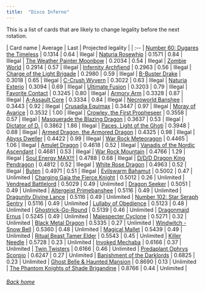 ```yaml
---
title:  "Disco Inferno"
---
```


This is a list of cards that are likely to change legality before the next rotation.

| Card name | Average | Last | Projected legality |
| :-- |
[Number 60: Dugares the Timeless](https://db.ygoprodeck.com/card/?search=Number%2060:%20Dugares%20the%20Timeless) | 0.1314 | 0.64 | Illegal |
[Naturia Rosewhip](https://db.ygoprodeck.com/card/?search=Naturia%20Rosewhip) | 0.1571 | 0.84 | Illegal |
[The Weather Painter Moonbow](https://db.ygoprodeck.com/card/?search=The%20Weather%20Painter%20Moonbow) | 0.2034 | 0.54 | Illegal |
[Zombie World](https://db.ygoprodeck.com/card/?search=Zombie%20World) | 0.2914 | 0.57 | Illegal |
[Infernity Archfiend](https://db.ygoprodeck.com/card/?search=Infernity%20Archfiend) | 0.2963 | 0.56 | Illegal |
[Charge of the Light Brigade](https://db.ygoprodeck.com/card/?search=Charge%20of%20the%20Light%20Brigade) | 0.2980 | 0.59 | Illegal |
[B-Buster Drake](https://db.ygoprodeck.com/card/?search=B-Buster%20Drake) | 0.3018 | 0.65 | Illegal |
[C-Crush Wyvern](https://db.ygoprodeck.com/card/?search=C-Crush%20Wyvern) | 0.3022 | 0.63 | Illegal |
[Naturia Exterio](https://db.ygoprodeck.com/card/?search=Naturia%20Exterio) | 0.3094 | 0.69 | Illegal |
[Ultimate Fusion](https://db.ygoprodeck.com/card/?search=Ultimate%20Fusion) | 0.3203 | 0.79 | Illegal |
[Favorite Contact](https://db.ygoprodeck.com/card/?search=Favorite%20Contact) | 0.3245 | 0.80 | Illegal |
[Armory Arm](https://db.ygoprodeck.com/card/?search=Armory%20Arm) | 0.3328 | 0.87 | Illegal |
[A-Assault Core](https://db.ygoprodeck.com/card/?search=A-Assault%20Core) | 0.3334 | 0.84 | Illegal |
[Necroworld Banshee](https://db.ygoprodeck.com/card/?search=Necroworld%20Banshee) | 0.3443 | 0.92 | Illegal |
[Crusadia Equimax](https://db.ygoprodeck.com/card/?search=Crusadia%20Equimax) | 0.3447 | 0.97 | Illegal |
[Moray of Avarice](https://db.ygoprodeck.com/card/?search=Moray%20of%20Avarice) | 0.3532 | 1.00 | Illegal |
[Crowley, the First Propheseer](https://db.ygoprodeck.com/card/?search=Crowley,%20the%20First%20Propheseer) | 0.3558 | 0.57 | Illegal |
[Masquerade the Blazing Dragon](https://db.ygoprodeck.com/card/?search=Masquerade%20the%20Blazing%20Dragon) | 0.3637 | 0.53 | Illegal |
[Dictator of D.](https://db.ygoprodeck.com/card/?search=Dictator%20of%20D.) | 0.3862 | 1.86 | Illegal |
[Paces, Light of the Ghoti](https://db.ygoprodeck.com/card/?search=Paces,%20Light%20of%20the%20Ghoti) | 0.3948 | 0.68 | Illegal |
[Armed Dragon, the Armored Dragon](https://db.ygoprodeck.com/card/?search=Armed%20Dragon,%20the%20Armored%20Dragon) | 0.4325 | 0.98 | Illegal |
[Abyss Dweller](https://db.ygoprodeck.com/card/?search=Abyss%20Dweller) | 0.4422 | 0.99 | Illegal |
[War Rock Meteoragon](https://db.ygoprodeck.com/card/?search=War%20Rock%20Meteoragon) | 0.4465 | 1.06 | Illegal |
[Amulet Dragon](https://db.ygoprodeck.com/card/?search=Amulet%20Dragon) | 0.4618 | 0.52 | Illegal |
[Vanadis of the Nordic Ascendant](https://db.ygoprodeck.com/card/?search=Vanadis%20of%20the%20Nordic%20Ascendant) | 0.4681 | 0.53 | Illegal |
[War Rock Mountain](https://db.ygoprodeck.com/card/?search=War%20Rock%20Mountain) | 0.4766 | 1.29 | Illegal |
[Soul Energy MAX!!!](https://db.ygoprodeck.com/card/?search=Soul%20Energy%20MAX!!!) | 0.4788 | 0.68 | Illegal |
[D/D/D Dragon King Pendragon](https://db.ygoprodeck.com/card/?search=D/D/D%20Dragon%20King%20Pendragon) | 0.4812 | 0.52 | Illegal |
[White Rose Dragon](https://db.ygoprodeck.com/card/?search=White%20Rose%20Dragon) | 0.4963 | 0.52 | Illegal |
[Buten](https://db.ygoprodeck.com/card/?search=Buten) | 0.4971 | 0.51 | Illegal |
[Evilswarm Bahamut](https://db.ygoprodeck.com/card/?search=Evilswarm%20Bahamut) | 0.5002 | 0.47 | Unlimited |
[Charging Gaia the Fierce Knight](https://db.ygoprodeck.com/card/?search=Charging%20Gaia%20the%20Fierce%20Knight) | 0.5012 | 0.26 | Unlimited |
[Vendread Battlelord](https://db.ygoprodeck.com/card/?search=Vendread%20Battlelord) | 0.5029 | 0.49 | Unlimited |
[Dragon Seeker](https://db.ygoprodeck.com/card/?search=Dragon%20Seeker) | 0.5051 | 0.49 | Unlimited |
[Altergeist Primebanshee](https://db.ygoprodeck.com/card/?search=Altergeist%20Primebanshee) | 0.5116 | 0.49 | Unlimited |
[Dragunity Divine Lance](https://db.ygoprodeck.com/card/?search=Dragunity%20Divine%20Lance) | 0.5116 | 0.49 | Unlimited |
[Number 102: Star Seraph Sentry](https://db.ygoprodeck.com/card/?search=Number%20102:%20Star%20Seraph%20Sentry) | 0.5116 | 0.49 | Unlimited |
[Lullaby of Obedience](https://db.ygoprodeck.com/card/?search=Lullaby%20of%20Obedience) | 0.5123 | 0.48 | Unlimited |
[Ghostrick-Go-Round](https://db.ygoprodeck.com/card/?search=Ghostrick-Go-Round) | 0.5139 | 0.46 | Unlimited |
[Dragonmaid Ernus](https://db.ygoprodeck.com/card/?search=Dragonmaid%20Ernus) | 0.5245 | 0.49 | Unlimited |
[Majespecter Cyclone](https://db.ygoprodeck.com/card/?search=Majespecter%20Cyclone) | 0.5271 | 0.32 | Unlimited |
[Black Metal Dragon](https://db.ygoprodeck.com/card/?search=Black%20Metal%20Dragon) | 0.5335 | 0.27 | Unlimited |
[Windwitch - Snow Bell](https://db.ygoprodeck.com/card/?search=Windwitch%20-%20Snow%20Bell) | 0.5360 | 0.48 | Unlimited |
[Magical Mallet](https://db.ygoprodeck.com/card/?search=Magical%20Mallet) | 0.5439 | 0.49 | Unlimited |
[Ritual Beast Tamer Elder](https://db.ygoprodeck.com/card/?search=Ritual%20Beast%20Tamer%20Elder) | 0.5543 | 0.45 | Unlimited |
[Killer Needle](https://db.ygoprodeck.com/card/?search=Killer%20Needle) | 0.5728 | 0.23 | Unlimited |
[Invoked Mechaba](https://db.ygoprodeck.com/card/?search=Invoked%20Mechaba) | 0.6166 | 0.37 | Unlimited |
[Twin Twisters](https://db.ygoprodeck.com/card/?search=Twin%20Twisters) | 0.6166 | 0.46 | Unlimited |
[Predaplant Ophrys Scorpio](https://db.ygoprodeck.com/card/?search=Predaplant%20Ophrys%20Scorpio) | 0.6247 | 0.27 | Unlimited |
[Banishment of the Darklords](https://db.ygoprodeck.com/card/?search=Banishment%20of%20the%20Darklords) | 0.6825 | 0.23 | Unlimited |
[Ghost Belle & Haunted Mansion](https://db.ygoprodeck.com/card/?search=Ghost%20Belle%20%26%20Haunted%20Mansion) | 0.8690 | 0.13 | Unlimited |
[The Phantom Knights of Shade Brigandine](https://db.ygoprodeck.com/card/?search=The%20Phantom%20Knights%20of%20Shade%20Brigandine) | 0.8766 | 0.44 | Unlimited |

###### [Back home](index)
